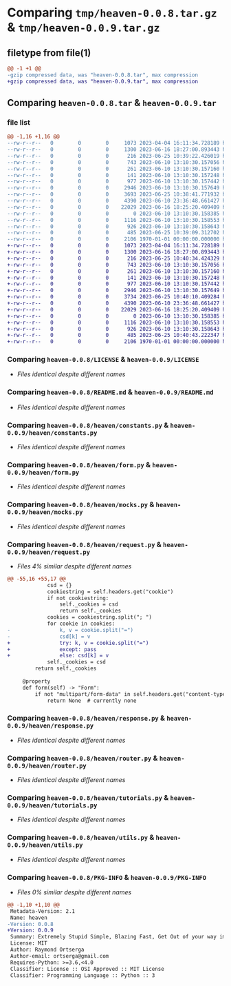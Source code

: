 # Comparing `tmp/heaven-0.0.8.tar.gz` & `tmp/heaven-0.0.9.tar.gz`

## filetype from file(1)

```diff
@@ -1 +1 @@
-gzip compressed data, was "heaven-0.0.8.tar", max compression
+gzip compressed data, was "heaven-0.0.9.tar", max compression
```

## Comparing `heaven-0.0.8.tar` & `heaven-0.0.9.tar`

### file list

```diff
@@ -1,16 +1,16 @@
--rw-r--r--   0        0        0     1073 2023-04-04 16:11:34.728189 heaven-0.0.8/LICENSE
--rw-r--r--   0        0        0     1300 2023-06-16 18:27:00.893443 heaven-0.0.8/README.md
--rw-r--r--   0        0        0      216 2023-06-25 10:39:22.426019 heaven-0.0.8/heaven/__init__.py
--rw-r--r--   0        0        0      743 2023-06-10 13:10:30.157056 heaven-0.0.8/heaven/constants.py
--rw-r--r--   0        0        0      261 2023-06-10 13:10:30.157160 heaven-0.0.8/heaven/context.py
--rw-r--r--   0        0        0      141 2023-06-10 13:10:30.157248 heaven-0.0.8/heaven/errors.py
--rw-r--r--   0        0        0      977 2023-06-10 13:10:30.157442 heaven-0.0.8/heaven/form.py
--rw-r--r--   0        0        0     2946 2023-06-10 13:10:30.157649 heaven-0.0.8/heaven/mocks.py
--rw-r--r--   0        0        0     3693 2023-06-25 10:38:41.771932 heaven-0.0.8/heaven/request.py
--rw-r--r--   0        0        0     4390 2023-06-10 23:36:48.661427 heaven-0.0.8/heaven/response.py
--rw-r--r--   0        0        0    22029 2023-06-16 18:25:20.409409 heaven-0.0.8/heaven/router.py
--rw-r--r--   0        0        0        0 2023-06-10 13:10:30.158385 heaven-0.0.8/heaven/server.py
--rw-r--r--   0        0        0     1116 2023-06-10 13:10:30.158553 heaven-0.0.8/heaven/tutorials.py
--rw-r--r--   0        0        0      926 2023-06-10 13:10:30.158643 heaven-0.0.8/heaven/utils.py
--rw-r--r--   0        0        0      485 2023-06-25 10:39:09.312702 heaven-0.0.8/pyproject.toml
--rw-r--r--   0        0        0     2106 1970-01-01 00:00:00.000000 heaven-0.0.8/PKG-INFO
+-rw-r--r--   0        0        0     1073 2023-04-04 16:11:34.728189 heaven-0.0.9/LICENSE
+-rw-r--r--   0        0        0     1300 2023-06-16 18:27:00.893443 heaven-0.0.9/README.md
+-rw-r--r--   0        0        0      216 2023-06-25 10:40:34.424329 heaven-0.0.9/heaven/__init__.py
+-rw-r--r--   0        0        0      743 2023-06-10 13:10:30.157056 heaven-0.0.9/heaven/constants.py
+-rw-r--r--   0        0        0      261 2023-06-10 13:10:30.157160 heaven-0.0.9/heaven/context.py
+-rw-r--r--   0        0        0      141 2023-06-10 13:10:30.157248 heaven-0.0.9/heaven/errors.py
+-rw-r--r--   0        0        0      977 2023-06-10 13:10:30.157442 heaven-0.0.9/heaven/form.py
+-rw-r--r--   0        0        0     2946 2023-06-10 13:10:30.157649 heaven-0.0.9/heaven/mocks.py
+-rw-r--r--   0        0        0     3734 2023-06-25 10:40:10.409284 heaven-0.0.9/heaven/request.py
+-rw-r--r--   0        0        0     4390 2023-06-10 23:36:48.661427 heaven-0.0.9/heaven/response.py
+-rw-r--r--   0        0        0    22029 2023-06-16 18:25:20.409409 heaven-0.0.9/heaven/router.py
+-rw-r--r--   0        0        0        0 2023-06-10 13:10:30.158385 heaven-0.0.9/heaven/server.py
+-rw-r--r--   0        0        0     1116 2023-06-10 13:10:30.158553 heaven-0.0.9/heaven/tutorials.py
+-rw-r--r--   0        0        0      926 2023-06-10 13:10:30.158643 heaven-0.0.9/heaven/utils.py
+-rw-r--r--   0        0        0      485 2023-06-25 10:40:43.222347 heaven-0.0.9/pyproject.toml
+-rw-r--r--   0        0        0     2106 1970-01-01 00:00:00.000000 heaven-0.0.9/PKG-INFO
```

### Comparing `heaven-0.0.8/LICENSE` & `heaven-0.0.9/LICENSE`

 * *Files identical despite different names*

### Comparing `heaven-0.0.8/README.md` & `heaven-0.0.9/README.md`

 * *Files identical despite different names*

### Comparing `heaven-0.0.8/heaven/constants.py` & `heaven-0.0.9/heaven/constants.py`

 * *Files identical despite different names*

### Comparing `heaven-0.0.8/heaven/form.py` & `heaven-0.0.9/heaven/form.py`

 * *Files identical despite different names*

### Comparing `heaven-0.0.8/heaven/mocks.py` & `heaven-0.0.9/heaven/mocks.py`

 * *Files identical despite different names*

### Comparing `heaven-0.0.8/heaven/request.py` & `heaven-0.0.9/heaven/request.py`

 * *Files 4% similar despite different names*

```diff
@@ -55,16 +55,17 @@
             csd = {}
             cookiestring = self.headers.get("cookie")
             if not cookiestring:
                 self._cookies = csd
                 return self._cookies
             cookies = cookiestring.split("; ")
             for cookie in cookies:
-                k, v = cookie.split("=")
-                csd[k] = v
+                try: k, v = cookie.split("=")
+                except: pass
+                else: csd[k] = v
             self._cookies = csd
         return self._cookies
 
     @property
     def form(self) -> "Form":
         if not "multipart/form-data" in self.headers.get("content-type"):
             return None  # currently none
```

### Comparing `heaven-0.0.8/heaven/response.py` & `heaven-0.0.9/heaven/response.py`

 * *Files identical despite different names*

### Comparing `heaven-0.0.8/heaven/router.py` & `heaven-0.0.9/heaven/router.py`

 * *Files identical despite different names*

### Comparing `heaven-0.0.8/heaven/tutorials.py` & `heaven-0.0.9/heaven/tutorials.py`

 * *Files identical despite different names*

### Comparing `heaven-0.0.8/heaven/utils.py` & `heaven-0.0.9/heaven/utils.py`

 * *Files identical despite different names*

### Comparing `heaven-0.0.8/PKG-INFO` & `heaven-0.0.9/PKG-INFO`

 * *Files 0% similar despite different names*

```diff
@@ -1,10 +1,10 @@
 Metadata-Version: 2.1
 Name: heaven
-Version: 0.0.8
+Version: 0.0.9
 Summary: Extremely Stupid Simple, Blazing Fast, Get Out of your way immediately Microframework for building Python Web Applications.
 License: MIT
 Author: Raymond Ortserga
 Author-email: ortserga@gmail.com
 Requires-Python: >=3.6,<4.0
 Classifier: License :: OSI Approved :: MIT License
 Classifier: Programming Language :: Python :: 3
```

